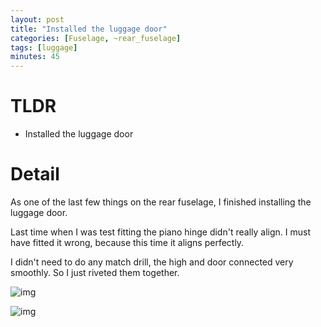 ```yaml
---
layout: post
title: "Installed the luggage door"
categories: [Fuselage, ~rear_fuselage]
tags: [luggage]
minutes: 45
---
```


# TLDR

- Installed the luggage door

# Detail

As one of the last few things on the rear fuselage, I finished installing the luggage door.

Last time when I was test fitting the piano hinge didn't really align. I must have fitted it wrong, because this time it aligns perfectly.

I didn't need to do any match drill, the high and door connected very smoothly. So I just riveted them together.

![img](https://lh3.googleusercontent.com/pw/AP1GczNSoyKZHkOsmoCevQ3ZKT-hwO4nU7M-BXuMsnw2k8PSAPPebVfJkKw5mSqvHsWbYW4XJRfauIyZ6ltLhDuF9qqk-U8zlWsuJJdmU6CgVvbVcZb45dZXXrH7-0bGsHNbv9g9VlWzmNG7l5whamzpxG8X7w=w3836-h2888-s-no-gm?authuser=0)

![img](https://lh3.googleusercontent.com/pw/AP1GczNpZmpjTSRHi8NqGrjbBk0xKXmlQCaPtXF649P8iiSgY4JTL1rkWcdBJFRG-AFIXYq9W3bRr6ePycFM9iFc1BaUIVaicqTZrkDbmN71xm0pqbzkX7n0CklvLHgnevkLL0lh-br0yMZqWXivzAEnzZpyFw=w3836-h2888-s-no-gm?authuser=0)
